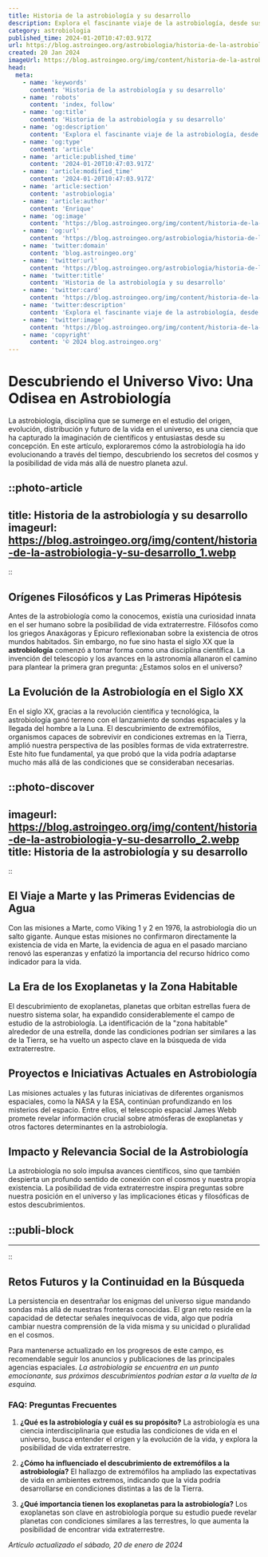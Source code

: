 ```yaml
---
title: Historia de la astrobiología y su desarrollo
description: Explora el fascinante viaje de la astrobiología, desde sus orígenes hasta los últimos descubrimientos en la búsqueda de vida extraterrestre.
category: astrobiologia
published_time: 2024-01-20T10:47:03.917Z
url: https://blog.astroingeo.org/astrobiologia/historia-de-la-astrobiologia-y-su-desarrollo
created: 20 Jan 2024
imageUrl: https://blog.astroingeo.org/img/content/historia-de-la-astrobiologia-y-su-desarrollo_1.webp
head:
  meta:
    - name: 'keywords'
      content: 'Historia de la astrobiología y su desarrollo'
    - name: 'robots'
      content: 'index, follow'
    - name: 'og:title'
      content: 'Historia de la astrobiología y su desarrollo'
    - name: 'og:description'
      content: 'Explora el fascinante viaje de la astrobiología, desde sus orígenes hasta los últimos descubrimientos en la búsqueda de vida extraterrestre.'
    - name: 'og:type'
      content: 'article'
    - name: 'article:published_time'
      content: '2024-01-20T10:47:03.917Z'
    - name: 'article:modified_time'
      content: '2024-01-20T10:47:03.917Z'
    - name: 'article:section'
      content: 'astrobiologia'
    - name: 'article:author'
      content: 'Enrique'
    - name: 'og:image'
      content: 'https://blog.astroingeo.org/img/content/historia-de-la-astrobiologia-y-su-desarrollo_1.webp'
    - name: 'og:url'
      content: 'https://blog.astroingeo.org/astrobiologia/historia-de-la-astrobiologia-y-su-desarrollo'
    - name: 'twitter:domain'
      content: 'blog.astroingeo.org'
    - name: 'twitter:url'
      content: 'https://blog.astroingeo.org/astrobiologia/historia-de-la-astrobiologia-y-su-desarrollo'
    - name: 'twitter:title'
      content: 'Historia de la astrobiología y su desarrollo'
    - name: 'twitter:card'
      content: 'https://blog.astroingeo.org/img/content/historia-de-la-astrobiologia-y-su-desarrollo_1.webp'
    - name: 'twitter:description'
      content: 'Explora el fascinante viaje de la astrobiología, desde sus orígenes hasta los últimos descubrimientos en la búsqueda de vida extraterrestre.'
    - name: 'twitter:image'
      content: 'https://blog.astroingeo.org/img/content/historia-de-la-astrobiologia-y-su-desarrollo_1.webp'
    - name: 'copyright'
      content: '© 2024 blog.astroingeo.org'
---
```

# Descubriendo el Universo Vivo: Una Odisea en Astrobiología

La astrobiología, disciplina que se sumerge en el estudio del origen, evolución, distribución y futuro de la vida en el universo, es una ciencia que ha capturado la imaginación de científicos y entusiastas desde su concepción. En este artículo, exploraremos cómo la astrobiología ha ido evolucionando a través del tiempo, descubriendo los secretos del cosmos y la posibilidad de vida más allá de nuestro planeta azul.


::photo-article
---
title: Historia de la astrobiología y su desarrollo
imageurl: https://blog.astroingeo.org/img/content/historia-de-la-astrobiologia-y-su-desarrollo_1.webp
---
::


## Orígenes Filosóficos y Las Primeras Hipótesis

Antes de la astrobiología como la conocemos, existía una curiosidad innata en el ser humano sobre la posibilidad de vida extraterrestre. Filósofos como los griegos Anaxágoras y Epicuro reflexionaban sobre la existencia de otros mundos habitados. Sin embargo, no fue sino hasta el siglo XX que la **astrobiología** comenzó a tomar forma como una disciplina científica. La invención del telescopio y los avances en la astronomía allanaron el camino para plantear la primera gran pregunta: ¿Estamos solos en el universo?

## La Evolución de la Astrobiología en el Siglo XX

En el siglo XX, gracias a la revolución científica y tecnológica, la astrobiología ganó terreno con el lanzamiento de sondas espaciales y la llegada del hombre a la Luna. El descubrimiento de extremófilos, organismos capaces de sobrevivir en condiciones extremas en la Tierra, amplió nuestra perspectiva de las posibles formas de vida extraterrestre. Este hito fue fundamental, ya que probó que la vida podría adaptarse mucho más allá de las condiciones que se consideraban necesarias. 


::photo-discover
---
imageurl: https://blog.astroingeo.org/img/content/historia-de-la-astrobiologia-y-su-desarrollo_2.webp
title: Historia de la astrobiología y su desarrollo
---
::


## El Viaje a Marte y las Primeras Evidencias de Agua

Con las misiones a Marte, como Viking 1 y 2 en 1976, la astrobiología dio un salto gigante. Aunque estas misiones no confirmaron directamente la existencia de vida en Marte, la evidencia de agua en el pasado marciano renovó las esperanzas y enfatizó la importancia del recurso hídrico como indicador para la vida.

## La Era de los Exoplanetas y la Zona Habitable

El descubrimiento de exoplanetas, planetas que orbitan estrellas fuera de nuestro sistema solar, ha expandido considerablemente el campo de estudio de la astrobiología. La identificación de la "zona habitable" alrededor de una estrella, donde las condiciones podrían ser similares a las de la Tierra, se ha vuelto un aspecto clave en la búsqueda de vida extraterrestre. 

## Proyectos e Iniciativas Actuales en Astrobiología

Las misiones actuales y las futuras iniciativas de diferentes organismos espaciales, como la NASA y la ESA, continúan profundizando en los misterios del espacio. Entre ellos, el telescopio espacial James Webb promete revelar información crucial sobre atmósferas de exoplanetas y otros factores determinantes en la astrobiología.

## Impacto y Relevancia Social de la Astrobiología

La astrobiología no solo impulsa avances científicos, sino que también despierta un profundo sentido de conexión con el cosmos y nuestra propia existencia. La posibilidad de vida extraterrestre inspira preguntas sobre nuestra posición en el universo y las implicaciones éticas y filosóficas de estos descubrimientos.


  ::publi-block
  ---
  ---
  ::
  
  
## Retos Futuros y la Continuidad en la Búsqueda

La persistencia en desentrañar los enigmas del universo sigue mandando sondas más allá de nuestras fronteras conocidas. El gran reto reside en la capacidad de detectar señales inequívocas de vida, algo que podría cambiar nuestra comprensión de la vida misma y su unicidad o pluralidad en el cosmos.

Para mantenerse actualizado en los progresos de este campo, es recomendable seguir los anuncios y publicaciones de las principales agencias espaciales. *La astrobiología se encuentra en un punto emocionante, sus próximos descubrimientos podrían estar a la vuelta de la esquina.* 

### FAQ: Preguntas Frecuentes

1. **¿Qué es la astrobiología y cuál es su propósito?**
   La astrobiología es una ciencia interdisciplinaria que estudia las condiciones de vida en el universo, busca entender el origen y la evolución de la vida, y explora la posibilidad de vida extraterrestre.

2. **¿Cómo ha influenciado el descubrimiento de extremófilos a la astrobiología?**
   El hallazgo de extremófilos ha ampliado las expectativas de vida en ambientes extremos, indicando que la vida podría desarrollarse en condiciones distintas a las de la Tierra.

3. **¿Qué importancia tienen los exoplanetas para la astrobiología?**
   Los exoplanetas son clave en astrobiología porque su estudio puede revelar planetas con condiciones similares a las terrestres, lo que aumenta la posibilidad de encontrar vida extraterrestre.

_Artículo actualizado el sábado, 20 de enero de 2024_